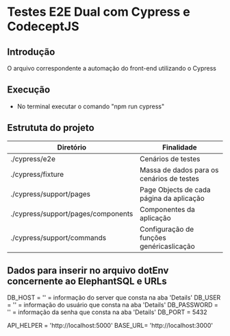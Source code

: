 # Testes E2E Dual com Cypress e CodeceptJS

## Introdução
O arquivo correspondente a automação do front-end utilizando o Cypress

## Execução
* No terminal executar o comando "npm run cypress"

## Estrututa do projeto
| Diretório                              | Finalidade                                    |
| ---------------------------------------|-----------------------------------------------|
| ./cypress/e2e                          | Cenários de testes                            |
| ./cypress/fixture                      | Massa de dados para os cenários de testes     |
| ./cypress/support/pages                | Page Objects de cada página da aplicação      |
| ./cypress/support/pages/components     | Componentes da aplicação                      |
| ./cypress/support/commands             | Configuração de funções genéricaslicação      |


## Dados para inserir no arquivo dotEnv concernente ao ElephantSQL e URLs
DB_HOST = '' = informação do server que consta na aba 'Details'
DB_USER = '' = informação do usuário que consta na aba 'Details'
DB_PASSWORD = '' = informação da senha que consta na aba 'Details'
DB_PORT = 5432

API_HELPER = 'http://localhost:5000'
BASE_URL= 'http://localhost:3000'
